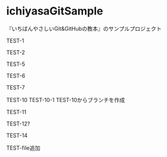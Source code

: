 # ichiyasaGitSample
『いちばんやさしいGit&GitHubの教本』のサンプルプロジェクト

TEST-1

TEST-2

TEST-5

TEST-6

TEST-7

TEST-10
TEST-10-1   TEST-10からブランチを作成

TEST-11

TEST-12?

TEST-14

TEST-file追加

